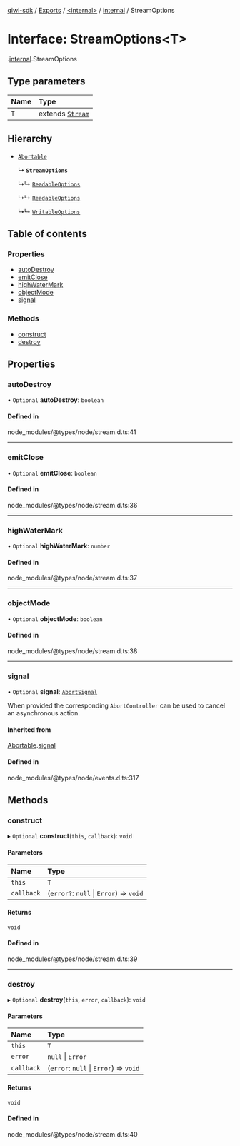 [qiwi-sdk](../README.md) / [Exports](../modules.md) / [<internal\>](../modules/internal_.md) / [internal](../modules/internal_.internal.md) / StreamOptions

# Interface: StreamOptions<T\>

[<internal>](../modules/internal_.md).[internal](../modules/internal_.internal.md).StreamOptions

## Type parameters

| Name | Type |
| :------ | :------ |
| `T` | extends [`Stream`](../classes/internal_.Stream.md) |

## Hierarchy

- [`Abortable`](internal_.EventEmitter.Abortable.md)

  ↳ **`StreamOptions`**

  ↳↳ [`ReadableOptions`](internal_.ReadableOptions.md)

  ↳↳ [`ReadableOptions`](internal_.internal.ReadableOptions.md)

  ↳↳ [`WritableOptions`](internal_.internal.WritableOptions.md)

## Table of contents

### Properties

- [autoDestroy](internal_.internal.StreamOptions.md#autodestroy)
- [emitClose](internal_.internal.StreamOptions.md#emitclose)
- [highWaterMark](internal_.internal.StreamOptions.md#highwatermark)
- [objectMode](internal_.internal.StreamOptions.md#objectmode)
- [signal](internal_.internal.StreamOptions.md#signal)

### Methods

- [construct](internal_.internal.StreamOptions.md#construct)
- [destroy](internal_.internal.StreamOptions.md#destroy)

## Properties

### autoDestroy

• `Optional` **autoDestroy**: `boolean`

#### Defined in

node_modules/@types/node/stream.d.ts:41

___

### emitClose

• `Optional` **emitClose**: `boolean`

#### Defined in

node_modules/@types/node/stream.d.ts:36

___

### highWaterMark

• `Optional` **highWaterMark**: `number`

#### Defined in

node_modules/@types/node/stream.d.ts:37

___

### objectMode

• `Optional` **objectMode**: `boolean`

#### Defined in

node_modules/@types/node/stream.d.ts:38

___

### signal

• `Optional` **signal**: [`AbortSignal`](../modules/internal_.md#abortsignal)

When provided the corresponding `AbortController` can be used to cancel an asynchronous action.

#### Inherited from

[Abortable](internal_.EventEmitter.Abortable.md).[signal](internal_.EventEmitter.Abortable.md#signal)

#### Defined in

node_modules/@types/node/events.d.ts:317

## Methods

### construct

▸ `Optional` **construct**(`this`, `callback`): `void`

#### Parameters

| Name | Type |
| :------ | :------ |
| `this` | `T` |
| `callback` | (`error?`: ``null`` \| `Error`) => `void` |

#### Returns

`void`

#### Defined in

node_modules/@types/node/stream.d.ts:39

___

### destroy

▸ `Optional` **destroy**(`this`, `error`, `callback`): `void`

#### Parameters

| Name | Type |
| :------ | :------ |
| `this` | `T` |
| `error` | ``null`` \| `Error` |
| `callback` | (`error`: ``null`` \| `Error`) => `void` |

#### Returns

`void`

#### Defined in

node_modules/@types/node/stream.d.ts:40

